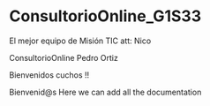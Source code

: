 # ConsultorioOnline_G1S33

El mejor equipo de Misión TIC att: Nico

ConsultorioOnline
Pedro Ortiz

Bienvenidos cuchos !!

Bienvenid@s Here we can add all the documentation
